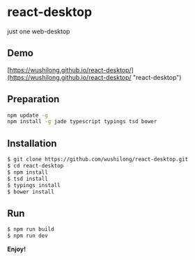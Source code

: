 # react-desktop
just one web-desktop
## Demo
 [https://wushilong.github.io/react-desktop/](https://wushilong.github.io/react-desktop/ "react-desktop")
 
## Preparation
```bash
npm update -g
npm install -g jade typescript typings tsd bower
```
## Installation
```bash
$ git clone https://github.com/wushilong/react-desktop.git
$ cd react-desktop
$ npm install
$ tsd install
$ typings install
$ bower install
``` 
## Run
```bash
$ npm run build
$ npm run dev
```
**Enjoy!**